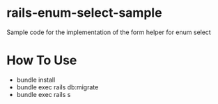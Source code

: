 # rails-enum-select-sample
Sample code for the implementation of the form helper for enum select

# How To Use

* bundle install
* bundle exec rails db:migrate
* bundle exec rails s
